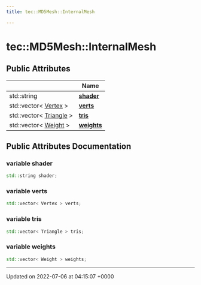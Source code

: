 ```yaml
---
title: tec::MD5Mesh::InternalMesh

---
```


# tec::MD5Mesh::InternalMesh





## Public Attributes

|                | Name           |
| -------------- | -------------- |
| std::string | **[shader](/engine/Classes/structtec_1_1_m_d5_mesh_1_1_internal_mesh/#variable-shader)**  |
| std::vector< [Vertex](/engine/Classes/structtec_1_1_m_d5_mesh_1_1_vertex/) > | **[verts](/engine/Classes/structtec_1_1_m_d5_mesh_1_1_internal_mesh/#variable-verts)**  |
| std::vector< [Triangle](/engine/Classes/structtec_1_1_m_d5_mesh_1_1_triangle/) > | **[tris](/engine/Classes/structtec_1_1_m_d5_mesh_1_1_internal_mesh/#variable-tris)**  |
| std::vector< [Weight](/engine/Classes/structtec_1_1_m_d5_mesh_1_1_weight/) > | **[weights](/engine/Classes/structtec_1_1_m_d5_mesh_1_1_internal_mesh/#variable-weights)**  |

## Public Attributes Documentation

### variable shader

```cpp
std::string shader;
```


### variable verts

```cpp
std::vector< Vertex > verts;
```


### variable tris

```cpp
std::vector< Triangle > tris;
```


### variable weights

```cpp
std::vector< Weight > weights;
```


-------------------------------

Updated on 2022-07-06 at 04:15:07 +0000